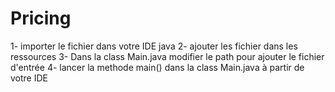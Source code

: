 # Pricing
1- importer le fichier dans votre IDE java
2- ajouter les fichier dans les ressources
3- Dans la class Main.java modifier le path pour ajouter le fichier d'entrée
4- lancer la methode main() dans la class Main.java à partir de votre IDE 
